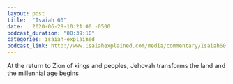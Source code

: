 ```yaml
---
layout: post
title:  "Isaiah 60"
date:   2020-06-28-10:21:00 -0500
podcast_duration: "00:39:10"
categories: isaiah-explained
podcast_link: http://www.isaiahexplained.com/media/commentary/Isaiah60.mp3
---
```

At the return to Zion of kings and peoples, Jehovah transforms the land and the millennial age begins
